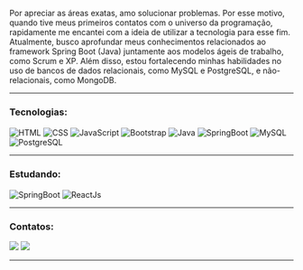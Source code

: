 Por apreciar as áreas exatas, amo solucionar problemas. Por esse motivo, quando tive meus primeiros contatos com o universo da programação, rapidamente me encantei com a ideia de utilizar a tecnologia para esse fim. Atualmente, busco aprofundar meus conhecimentos relacionados ao framework Spring Boot (Java) juntamente aos modelos ágeis de trabalho, como Scrum e XP. Além disso, estou fortalecendo minhas habilidades no uso de bancos de dados relacionais, como MySQL e PostgreSQL, e não-relacionais, como MongoDB.

<hr>
<div style="display: inline_block">
  <h3>Tecnologias:</h3>

  <img align="center" alt="HTML" src="https://img.shields.io/badge/HTML5-E34F26?style=for-the-badge&logo=html5&logoColor=white">
  <img align="center" alt="CSS" src="https://img.shields.io/badge/CSS3-1572B6?style=for-the-badge&logo=css3&logoColor=white">
  <img align="center" alt="JavaScript" src="https://img.shields.io/badge/javascript-%23323330.svg?style=for-the-badge&logo=javascript&logoColor=%23F7DF1E">
  <img align="center" alt="Bootstrap" src="https://img.shields.io/badge/Bootstrap-563D7C?style=for-the-badge&logo=bootstrap&logoColor=white">
  <img align="center" alt="Java" src="https://img.shields.io/badge/java-%23ED8B00.svg?style=for-the-badge&logo=java&logoColor=white">
  <img align="center" alt="SpringBoot" src="https://img.shields.io/badge/SpringBoot-00000F?style=for-the-badge&logo=SpringBoot">
  <img align="center" alt="MySQL" src="https://img.shields.io/badge/MySQL-00000F?style=for-the-badge&logo=mysql">
  <img align="center" alt="PostgreSQL" src="https://img.shields.io/badge/PostgreSql-00000F?style=for-the-badge&logo=postgresql">
</div>
<hr>

<div style="display: inline_block">
  <h3>Estudando:</h3>

  <img align="center" alt="SpringBoot" src="https://img.shields.io/badge/SpringBoot-00000F?style=for-the-badge&logo=SpringBoot">
  <img align="center" alt="ReactJs" src="https://img.shields.io/badge/React-00000F?style=for-the-badge&logo=React">
</div>
<hr>
  
<div> 
  
  <h3>Contatos:</h3>
  
  <a href = "mailto:contato.luccasguimaraes@gmail.com" target="_blank"><img src="https://img.shields.io/badge/gmail-ffffff.svg?style=for-the-badge&logo=gmail" target="_blank"></a>
  <a href="https://www.linkedin.com/in/luccasguimaraes/" target="_blank"><img src="https://img.shields.io/badge/-LinkedIn-%230077B5?style=for-the-badge&logo=linkedin&logoColor=white" target="_blank"></a> 
  
<hr>
  
</div>
